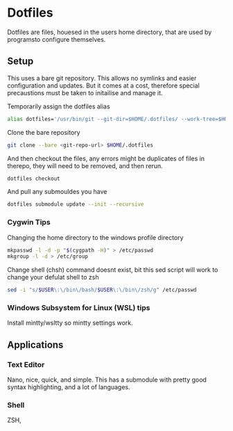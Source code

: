 # Dotfiles
Dotfiles are files, houesed in the users home directory, that are used by programsto configure themselves.

## Setup
This uses a bare git repository. This allows no symlinks and easier configuration and updates. But it comes at a cost, therefore special precaustions must be taken to initailise and 
manage it.

Temporarily assign the dotfiles alias
```bash
alias dotfiles='/usr/bin/git --git-dir=$HOME/.dotfiles/ --work-tree=$HOME'
```
Clone the bare repository
```bash
git clone --bare <git-repo-url> $HOME/.dotfiles
```
And then checkout the files, any errors might be duplicates of files in therepo, they will need to be removed, and then rerun.
```bash
dotfiles checkout
```
And pull any submouldes you have
```bash
dotfiles submodule update --init --recursive
```

### Cygwin Tips
Changing the home directory to the windows profile directory
```bash
mkpasswd -l -d -p "$(cygpath -H)" > /etc/passwd
mkgroup -l -d > /etc/group
```
Change shell (chsh) command doesnt exist, bit this sed script will work to change your defulat shell to zsh
```bash
sed -i "s/$USER\:\/bin\/bash/$USER\:\/bin\/zsh/g" /etc/passwd
```
### Windows Subsystem for Linux (WSL) tips
Install mintty/wsltty so mintty settings work.

## Applications

### Text Editor
Nano, nice, quick, and simple. This has a submodule with pretty good syntax highlighting, and a lot of languages.

### Shell
ZSH, 
